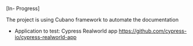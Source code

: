 [In- Progress]

The project is using Cubano framework to automate the documentation

- Application to test: Cypress Realworld app
https://github.com/cypress-io/cypress-realworld-app

